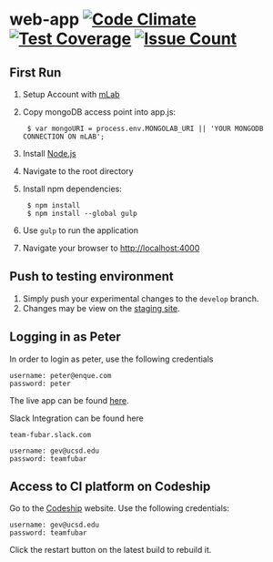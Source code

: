 # web-app [![Code Climate](https://codeclimate.com/github/photophosphorylation/cse112_oldproj/badges/gpa.svg)](https://codeclimate.com/github/photophosphorylation/cse112_oldproj) [![Test Coverage](https://codeclimate.com/github/photophosphorylation/cse112_oldproj/badges/coverage.svg)](https://codeclimate.com/github/photophosphorylation/cse112_oldproj/coverage) [![Issue Count](https://codeclimate.com/github/photophosphorylation/cse112_oldproj/badges/issue_count.svg)](https://codeclimate.com/github/photophosphorylation/cse112_oldproj)

First Run
----------------------------
1. Setup Account with [mLab](https://mlab.com/)
2. Copy mongoDB access point into app.js:

        $ var mongoURI = process.env.MONGOLAB_URI || 'YOUR MONGODB CONNECTION ON mLAB';
        
2. Install [Node.js](http://nodejs.org/download/)
3. Navigate to the root directory
4. Install npm dependencies:

        $ npm install
        $ npm install --global gulp

6. Use ``gulp`` to run the application
7. Navigate your browser to [http://localhost:4000](http://localhost:4000/)

Push to testing environment
----------------------------
1. Simply push your experimental changes to the ``develop`` branch.
2. Changes may be view on the [staging site](http://fubar-staging.herokuapp.com/).

Logging in as Peter
----------------------------
In order to login as peter, use the following credentials

	username: peter@enque.com
	password: peter
	
The live app can be found [here](http://team-fubar.herokuapp.com/).
	
Slack Integration can be found here

	team-fubar.slack.com
	
	username: gev@ucsd.edu
	password: teamfubar

Access to CI platform on Codeship
----------------------------
Go to the [Codeship](http://codeship.io) website.
Use the following credentials:

	username: gev@ucsd.edu
	password: teamfubar

Click the restart button on the latest build to rebuild it.
